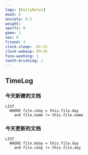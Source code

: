 ```yaml
---
tags: [DailyNotes]
mood: 6
anxiety: 0.5
weight:
sports: 0
game: 1
sex: 0
friend: 3
clock-sleep: -01:15
clock-wakeup: 09:45
face-washing: 1
tooth-brushing: 1
---
```


## TimeLog



### 今天新建的文档
```dataview
LIST 
  WHERE file.cday = this.file.day
    and file.name != this.file.name
```

### 今天更新的文档
```dataview
LIST
  WHERE file.mday = this.file.day
    and file.cday != this.file.day
```
